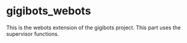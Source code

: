 # gigibots_webots 
This is the webots extension of the gigibots project. This part uses the supervisor functions.
